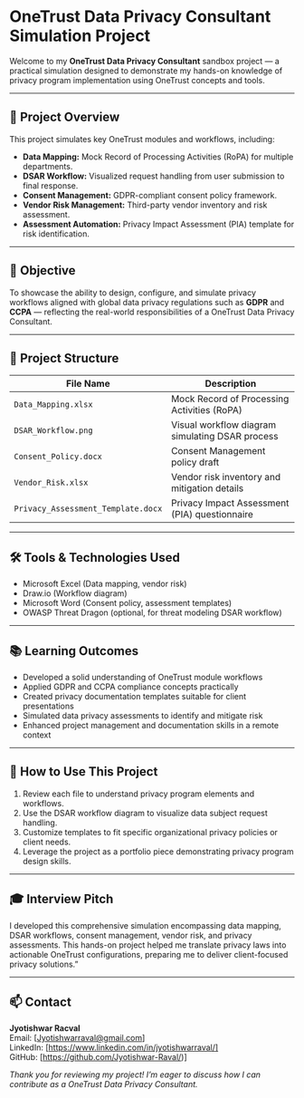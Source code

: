 # OneTrust Data Privacy Consultant Simulation Project

Welcome to my **OneTrust Data Privacy Consultant** sandbox project — a practical simulation designed to demonstrate my hands-on knowledge of privacy program implementation using OneTrust concepts and tools.

---

## 🚀 Project Overview

This project simulates key OneTrust modules and workflows, including:

- **Data Mapping:** Mock Record of Processing Activities (RoPA) for multiple departments.
- **DSAR Workflow:** Visualized request handling from user submission to final response.
- **Consent Management:** GDPR-compliant consent policy framework.
- **Vendor Risk Management:** Third-party vendor inventory and risk assessment.
- **Assessment Automation:** Privacy Impact Assessment (PIA) template for risk identification.

---

## 🎯 Objective

To showcase the ability to design, configure, and simulate privacy workflows aligned with global data privacy regulations such as **GDPR** and **CCPA** — reflecting the real-world responsibilities of a OneTrust Data Privacy Consultant.

---

## 📁 Project Structure

| File Name                  | Description                                    |
|----------------------------|------------------------------------------------|
| `Data_Mapping.xlsx`         | Mock Record of Processing Activities (RoPA)    |
| `DSAR_Workflow.png`         | Visual workflow diagram simulating DSAR process|
| `Consent_Policy.docx`       | Consent Management policy draft                 |
| `Vendor_Risk.xlsx`          | Vendor risk inventory and mitigation details   |
| `Privacy_Assessment_Template.docx` | Privacy Impact Assessment (PIA) questionnaire   |

---

## 🛠️ Tools & Technologies Used

- Microsoft Excel (Data mapping, vendor risk)
- Draw.io (Workflow diagram)
- Microsoft Word (Consent policy, assessment templates)
- OWASP Threat Dragon (optional, for threat modeling DSAR workflow)

---

## 📚 Learning Outcomes

- Developed a solid understanding of OneTrust module workflows  
- Applied GDPR and CCPA compliance concepts practically  
- Created privacy documentation templates suitable for client presentations  
- Simulated data privacy assessments to identify and mitigate risk  
- Enhanced project management and documentation skills in a remote context  

---

## 📢 How to Use This Project

1. Review each file to understand privacy program elements and workflows.  
2. Use the DSAR workflow diagram to visualize data subject request handling.  
3. Customize templates to fit specific organizational privacy policies or client needs.  
4. Leverage the project as a portfolio piece demonstrating privacy program design skills.

---

## 🎓 Interview Pitch

I developed this comprehensive simulation encompassing data mapping, DSAR workflows, consent management, vendor risk, and privacy assessments. This hands-on project helped me translate privacy laws into actionable OneTrust configurations, preparing me to deliver client-focused privacy solutions.”

---

## 📫 Contact

**Jyotishwar Racval**  
Email: [Jyotishwarraval@gmail.com]  
LinkedIn: [https://www.linkedin.com/in/jyotishwarraval/]  
GitHub: [https://github.com/Jyotishwar-Raval/)]

*Thank you for reviewing my project! I’m eager to discuss how I can contribute as a OneTrust Data Privacy Consultant.*


